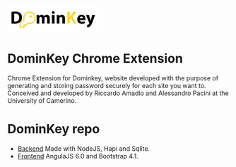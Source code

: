 ![alt text](https://github.com/Alepacox/ChromeExtension_PasswordManager_UnicamWebProject/blob/master/logo/dominKey_logo.png)
# DominKey Chrome Extension
Chrome Extension for Dominkey, website developed with the purpose of generating and storing password securely for each site you want to. Conceived and developed by Riccardo Amadio and Alessandro Pacini at the University of Camerino.

# DominKey repo
* [Backend](https://github.com/rokity/PasswordManager_UnicamWebProject/)
  Made with NodeJS, Hapi and Sqlite.
* [Frontend](https://github.com/rokity/Frontend_PasswordManager_UnicamWebProject)
  AngulaJS 6.0 and Bootstrap 4.1.
